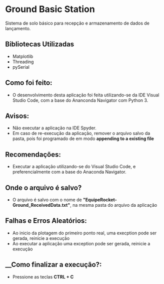 # Ground Basic Station
Sistema de solo básico para recepção e armazenamento de dados de lançamento.

## __Bibliotecas Utilizadas__

- Matplotlib
- Threading
- pySerial

## __Como foi feito:__

- O desenvolvimento desta aplicação foi feita utilizando-se da IDE Visual Studio Code, com a base do Ananconda Navigator com Python 3. 

## __Avisos:__

- Não executar a aplicação na IDE Spyder.
- Em caso de re-execução da aplicação, remover o arquivo salvo da pasta, pois foi programado de em modo __appending to a existing file__


## __Recomendações:__

- Executar a aplicação utilizando-se do Visual Studio Code, e preferencialmente com a base do Anaconda Navigator.

## __Onde o arquivo é salvo?__

- O arquivo é salvo com o nome de __"EquipeRocket-Ground_ReceivedData.txt"__, na mesma pasta do arquivo da aplicação

## __Falhas e Erros Aleatórios:__

- Ao inicio da plotagem do primeiro ponto real, uma execption pode ser gerada, reinicie a execução
- Ao executar a aplicação uma exception pode ser gerada, reinicie a execução

## __Como finalizar a execução?:

- Pressione as teclas __CTRL + C__


